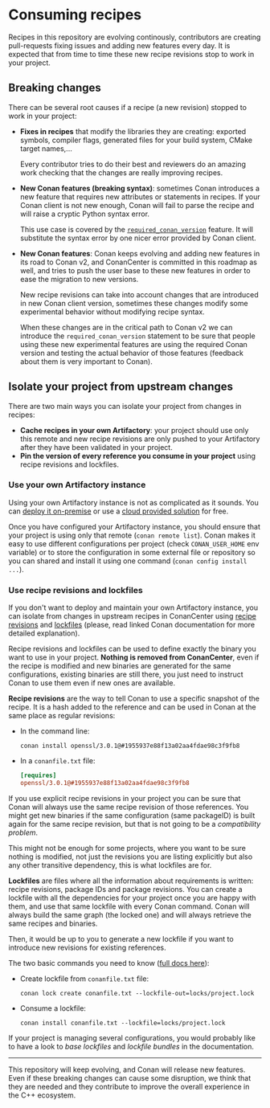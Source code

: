 # Consuming recipes

Recipes in this repository are evolving continously, contributors are creating pull-requests
fixing issues and adding new features every day. It is expected that from time to time these
new recipe revisions stop to work in your project.


## Breaking changes

There can be several root causes if a recipe (a new revision) stopped to work in your project:

 * **Fixes in recipes** that modify the libraries they are creating: exported symbols,
   compiler flags, generated files for your build system, CMake target names,...
   
   Every contributor tries to do their best and reviewers do an amazing work checking that the
   changes are really improving recipes.

 * **New Conan features (breaking syntax)**: sometimes Conan introduces a new feature that
   requires new attributes or statements in recipes. If your Conan client is not new enough,
   Conan will fail to parse the recipe and will raise a cryptic Python syntax error.

   This use case is covered by the [`required_conan_version`](https://docs.conan.io/en/latest/reference/conanfile/other.html?highlight=required_conan_version#requiring-a-conan-version-for-the-recipe) feature. It will
   substitute the syntax error by one nicer error provided by Conan client.

 * **New Conan features**: Conan keeps evolving and adding new features in its road to Conan v2,
   and ConanCenter is committed in this roadmap as well, and tries to push the user base to these
   new features in order to ease the migration to new versions.

   New recipe revisions can take into account changes that are introduced in new Conan client
   version, sometimes these changes modify some experimental behavior without modifying recipe syntax.

   When these changes are in the critical path to Conan v2 we can introduce the 
   `required_conan_version` statement to be sure that people using these new experimental
   features are using the required Conan version and testing the actual behavior of those
   features (feedback about them is very important to Conan).


## Isolate your project from upstream changes

There are two main ways you can isolate your project from changes in recipes:

 * **Cache recipes in your own Artifactory**: your project should use only this remote and
   new recipe revisions are only pushed to your Artifactory after they have been validated
   in your project.
 * **Pin the version of every reference you consume in your project** using recipe revisions
   and lockfiles. 


### Use your own Artifactory instance

Using your own Artifactory instance is not as complicated as it sounds. You can [deploy it
on-premise](https://conan.io/downloads.html) or use a [cloud provided solution](https://jfrog.com/start-free/?isConan=true) for free.

Once you have configured your Artifactory instance, you should ensure that your project is 
using only that remote (`conan remote list`). Conan makes it easy to use different configurations
per project (check `CONAN_USER_HOME` env variable) or to store the configuration in some external
file or repository so you can shared and install it using one command (`conan config install ...`).


### Use recipe revisions and lockfiles

If you don't want to deploy and maintain your own Artifactory instance, you can isolate from
changes in upstream recipes in ConanCenter using [recipe revisions](https://docs.conan.io/en/latest/versioning/revisions.html) and [lockfiles](https://docs.conan.io/en/latest/versioning/lockfiles.html) (please, read linked Conan documentation for more detailed
explanation).

Recipe revisions and lockfiles can be used to define exactly the binary you want to use in
your project. **Nothing is removed from ConanCenter**, even if the recipe is modified and new
binaries are generated for the same configurations, existing binaries are still there, you
just need to instruct Conan to use them even if new ones are available.

**Recipe revisions** are the way to tell Conan to use a specific snapshot of the recipe. It
is a hash added to the reference and can be used in Conan at the same place as regular
revisions:

 * In the command line:
   ```
   conan install openssl/3.0.1@#1955937e88f13a02aa4fdae98c3f9fb8
   ```

 * In a `conanfile.txt` file:

   ```ini
   [requires]
   openssl/3.0.1@#1955937e88f13a02aa4fdae98c3f9fb8
   ```

If you use explicit recipe revisions in your project you can be sure that Conan will always use
the same recipe revision of those references. You might get new binaries if the same
configuration (same packageID) is built again for the same recipe revision, but that is not
going to be a _compatibility problem_.

This might not be enough for some projects, where you want
to be sure nothing is modified, not just the revisions you are listing explicitly but also any
other transitive dependency, this is what lockfiles are for.

**Lockfiles** are files where all the information about requirements is written: recipe
revisions, package IDs and package revisions. You can create a lockfile with all the
dependencies for your project once you are happy with them, and use that same lockfile
with every Conan command. Conan will always build the same graph (the locked one) and
will always retrieve the same recipes and binaries.

Then, it would be up to you to generate a new lockfile if you want to introduce new revisions
for existing references.

The two basic commands you need to know ([full docs here](https://docs.conan.io/en/latest/versioning/lockfiles.html)):

 * Create lockfile from `conanfile.txt` file:

   ```
   conan lock create conanfile.txt --lockfile-out=locks/project.lock
   ```

 * Consume a lockfile:

   ```
   conan install conanfile.txt --lockfile=locks/project.lock
   ```

If your project is managing several configurations, you would probably like to have a look to
_base lockfiles_ and _lockfile bundles_ in the documentation.


---

This repository will keep evolving, and Conan will release new features. Even if these breaking
changes can cause some disruption, we think that they are needed and they contribute
to improve the overall experience in the C++ ecosystem.
